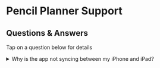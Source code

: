 # Pencil Planner Support

## Questions & Answers

Tap on a question below for details


<details><summary>Why is the app not syncing between my iPhone and iPad?</summary>
<p>

Well it's definitely not your fault!

</p>
</details>
